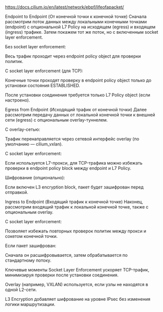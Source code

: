 https://docs.cilium.io/en/latest/network/ebpf/lifeofapacket/

Endpoint to Endpoint (От конечной точки к конечной точке)
Сначала рассмотрим поток данных между локальными конечными точками (endpoint) с опциональной L7 Policy на исходящем (egress) и входящем (ingress) трафике. Затем покажем тот же поток, но с включенным socket layer enforcement.

Без socket layer enforcement:

Весь трафик проходит через endpoint policy object для проверки политик.

С socket layer enforcement (для TCP):

Конечные точки проходят проверку в endpoint policy object только до установки состояния ESTABLISHED.

После установки соединения требуется только L7 Policy object (если настроено).

Egress from Endpoint (Исходящий трафик от конечной точки)
Далее рассмотрим передачу данных от локальной конечной точки к внешней сети (egress) с опциональным overlay-туннелем.

С overlay-сетью:

Трафик перенаправляется через сетевой интерфейс overlay (по умолчанию — cilium_vxlan).

С socket layer enforcement:

Если используется L7-прокси, для TCP-трафика можно избежать проверки в endpoint policy block между endpoint и L7 Policy.

Шифрование (опционально):

Если включен L3 encryption block, пакет будет зашифрован перед отправкой.

Ingress to Endpoint (Входящий трафик к конечной точке)
Наконец, рассмотрим входящий трафик к локальной конечной точке, также с опциональным overlay.

С socket layer enforcement:

Позволяет избежать повторных проверок политик между прокси и сокетом конечной точки.

Если пакет зашифрован:

Сначала он расшифровывается, затем обрабатывается по стандартному потоку.

Ключевые моменты
Socket Layer Enforcement ускоряет TCP-трафик, минимизируя проверки после установки соединения.

Overlay (например, VXLAN) используется, если узлы не находятся в одной L2-сети.

L3 Encryption добавляет шифрование на уровне IPsec без изменения логики маршрутизации.
